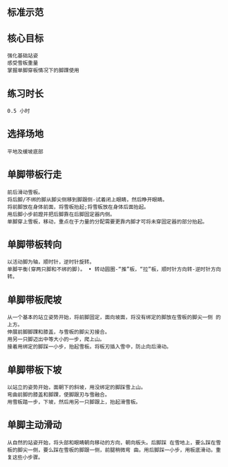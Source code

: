 ## 标准示范

## 核心目标
    强化基础站姿
    感受雪板重量
    掌握单脚穿板情况下的脚踝使用

## 练习时长
    0.5 小时

## 选择场地
    平地及缓坡底部

## 单脚带板行走
    前后滑动雪板。
    将后脚/不绑的脚从脚尖侧移到脚跟侧-试着闭上眼睛，然后睁开眼睛。
    将前脚放在身体前面，将雪板抬起;将雪板放在身体后面抬起。
    用后脚小步前蹬并把后脚靠在后脚固定器内侧。
    单脚穿上雪板，移动，重点在于力量的分配需要更靠内脚才可将未穿固定器的部分抬起。

## 单脚带板转向
    以活动脚为轴，顺时针，逆时针旋转。
    单脚平衡(穿两只脚和不绑的脚)。 • 转动圆圈-“推”板，“拉”板，顺时针方向转-逆时针方向转。

## 单脚带板爬坡
    从一个基本的站立姿势开始，将前脚固定，面向坡面，将没有绑定的脚放在雪板的脚尖一侧 的上方。
    伸展前脚脚踝和膝盖，与雪板的脚尖刃接合。
    用另一只脚迈出中等大小的一步，爬上山。
    接着用绑定的脚踩一小步，抬起雪板。将板刃插入雪中，防止向后滑动。

## 单脚带板下坡
    以站立的姿势开始，面朝下的斜坡，用没绑定的脚踩雪上山。
    弯曲前脚的膝盖和脚踝，使脚跟刃与雪融合。
    用雪板踏一步，下坡，然后用另一只脚跟上，抬起滑雪板。

## 单脚主动滑动
    从自然的站姿开始，将头部和眼睛朝向移动的方向，朝向板头。后脚踩 在雪地上，要么踩在雪板的脚尖一侧，要么踩在雪板的脚跟一侧，前腿稍微弯 曲。用后脚踩一小步，用板底滑动。重复这些小步骤。

